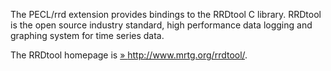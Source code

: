 The PECL/rrd extension provides bindings to the RRDtool C library.
RRDtool is the open source industry standard, high performance data
logging and graphing system for time series data.

The RRDtool homepage is
<a href="http://www.mrtg.org/rrdtool/" class="link external">» http://www.mrtg.org/rrdtool/</a>.
